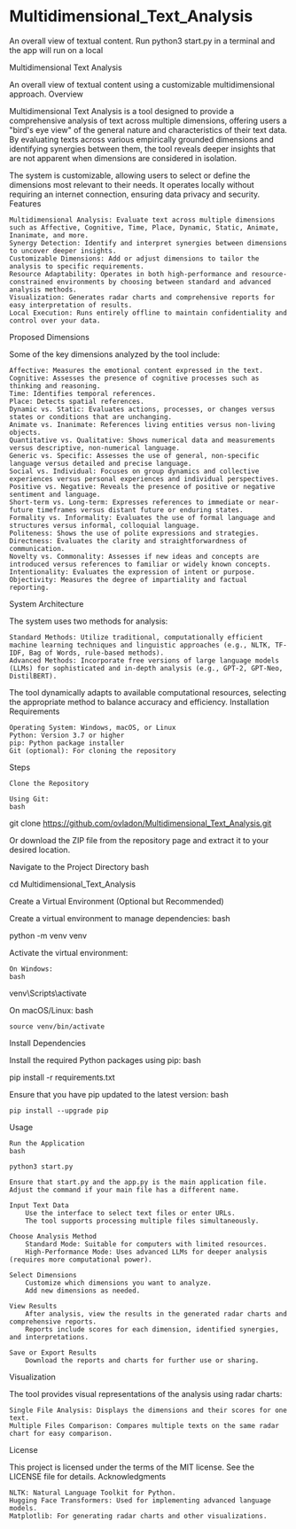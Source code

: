 # Multidimensional_Text_Analysis
An overall view of textual content.
Run python3 start.py in a terminal and the app will run on a local

Multidimensional Text Analysis

An overall view of textual content using a customizable multidimensional approach.
Overview

Multidimensional Text Analysis is a tool designed to provide a comprehensive analysis of text across multiple dimensions, offering users a "bird's eye view" of the general nature and characteristics of their text data. By evaluating texts across various empirically grounded dimensions and identifying synergies between them, the tool reveals deeper insights that are not apparent when dimensions are considered in isolation.

The system is customizable, allowing users to select or define the dimensions most relevant to their needs. It operates locally without requiring an internet connection, ensuring data privacy and security.
Features

    Multidimensional Analysis: Evaluate text across multiple dimensions such as Affective, Cognitive, Time, Place, Dynamic, Static, Animate, Inanimate, and more.
    Synergy Detection: Identify and interpret synergies between dimensions to uncover deeper insights.
    Customizable Dimensions: Add or adjust dimensions to tailor the analysis to specific requirements.
    Resource Adaptability: Operates in both high-performance and resource-constrained environments by choosing between standard and advanced analysis methods.
    Visualization: Generates radar charts and comprehensive reports for easy interpretation of results.
    Local Execution: Runs entirely offline to maintain confidentiality and control over your data.

Proposed Dimensions

Some of the key dimensions analyzed by the tool include:

    Affective: Measures the emotional content expressed in the text.
    Cognitive: Assesses the presence of cognitive processes such as thinking and reasoning.
    Time: Identifies temporal references.
    Place: Detects spatial references.
    Dynamic vs. Static: Evaluates actions, processes, or changes versus states or conditions that are unchanging.
    Animate vs. Inanimate: References living entities versus non-living objects.
    Quantitative vs. Qualitative: Shows numerical data and measurements versus descriptive, non-numerical language.
    Generic vs. Specific: Assesses the use of general, non-specific language versus detailed and precise language.
    Social vs. Individual: Focuses on group dynamics and collective experiences versus personal experiences and individual perspectives.
    Positive vs. Negative: Reveals the presence of positive or negative sentiment and language.
    Short-term vs. Long-term: Expresses references to immediate or near-future timeframes versus distant future or enduring states.
    Formality vs. Informality: Evaluates the use of formal language and structures versus informal, colloquial language.
    Politeness: Shows the use of polite expressions and strategies.
    Directness: Evaluates the clarity and straightforwardness of communication.
    Novelty vs. Commonality: Assesses if new ideas and concepts are introduced versus references to familiar or widely known concepts.
    Intentionality: Evaluates the expression of intent or purpose.
    Objectivity: Measures the degree of impartiality and factual reporting.

System Architecture

The system uses two methods for analysis:

    Standard Methods: Utilize traditional, computationally efficient machine learning techniques and linguistic approaches (e.g., NLTK, TF-IDF, Bag of Words, rule-based methods).
    Advanced Methods: Incorporate free versions of large language models (LLMs) for sophisticated and in-depth analysis (e.g., GPT-2, GPT-Neo, DistilBERT).

The tool dynamically adapts to available computational resources, selecting the appropriate method to balance accuracy and efficiency.
Installation
Requirements

    Operating System: Windows, macOS, or Linux
    Python: Version 3.7 or higher
    pip: Python package installer
    Git (optional): For cloning the repository

Steps

    Clone the Repository

    Using Git:
    bash

git clone https://github.com/ovladon/Multidimensional_Text_Analysis.git

Or download the ZIP file from the repository page and extract it to your desired location.

Navigate to the Project Directory
bash

cd Multidimensional_Text_Analysis

Create a Virtual Environment (Optional but Recommended)

Create a virtual environment to manage dependencies:
bash

python -m venv venv

Activate the virtual environment:

    On Windows:
    bash

venv\Scripts\activate

On macOS/Linux:
bash

    source venv/bin/activate

Install Dependencies

Install the required Python packages using pip:
bash

pip install -r requirements.txt

Ensure that you have pip updated to the latest version:
bash

    pip install --upgrade pip

Usage

    Run the Application
    bash

    python3 start.py

    Ensure that start.py and the app.py is the main application file. Adjust the command if your main file has a different name.

    Input Text Data
        Use the interface to select text files or enter URLs.
        The tool supports processing multiple files simultaneously.

    Choose Analysis Method
        Standard Mode: Suitable for computers with limited resources.
        High-Performance Mode: Uses advanced LLMs for deeper analysis (requires more computational power).

    Select Dimensions
        Customize which dimensions you want to analyze.
        Add new dimensions as needed.

    View Results
        After analysis, view the results in the generated radar charts and comprehensive reports.
        Reports include scores for each dimension, identified synergies, and interpretations.

    Save or Export Results
        Download the reports and charts for further use or sharing.

Visualization

The tool provides visual representations of the analysis using radar charts:

    Single File Analysis: Displays the dimensions and their scores for one text.
    Multiple Files Comparison: Compares multiple texts on the same radar chart for easy comparison.

License

This project is licensed under the terms of the MIT license. See the LICENSE file for details.
Acknowledgments

    NLTK: Natural Language Toolkit for Python.
    Hugging Face Transformers: Used for implementing advanced language models.
    Matplotlib: For generating radar charts and other visualizations.
